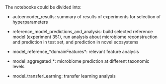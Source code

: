 
The notebooks could be divided into:

* autoencoder_results: summary of results of experiments for selection of hyperparameters

* reference_model_predictions_and_analysis: build selected reference model (experiment 351), run analysis about microbiome reconstruction and prediction in test set, and prediction in novel ecosystems

* model_reference_\*domainFeatures\*: relevant feature analysis

* model_aggregated_\*: microbiome prediction at different taxonomic levels

* model_transferLearning: transfer learning analysis
